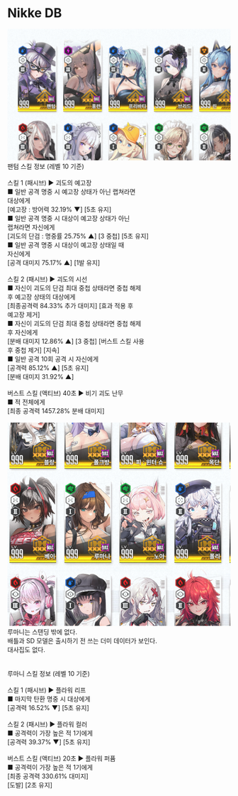 # Nikke DB
![팬텀](./image/phantom.png)
팬텀 스킬 정보 (레벨 10 기준)<br>
<br>
스킬 1 (패시브) ▶ 괴도의 예고장<br>
■ 일반 공격 명중 시 예고장 상태가 아닌 랩쳐라면<br>
대상에게<br>
[예고장 : 방어력 32.19% ▼] [5초 유지]<br>
■ 일반 공격 명중 시 대상이 예고장 상태가 아닌<br>
랩쳐라면 자신에게<br>
[괴도의 단검 : 명중률 25.75% ▲] [3 중첩] [5초 유지]<br>
■ 일반 공격 명중 시 대상이 예고장 상태일 때<br>
자신에게<br>
[공격 대미지 75.17% ▲] [1발 유지]<br>
<br>
스킬 2 (패시브) ▶ 괴도의 시선<br>
■ 자신이 괴도의 단검 최대 중첩 상태라면 중첩 해제<br>
후 예고장 상태의 대상에게<br>
[<span title="[분배 대미지에 대해]\n정해진 대미지량을 적 수 만큼 나눠서 입히는 효과 입니다.">최종</span>공격력 84.33% 추가 대미지] [효과 적용 후<br>
예고장 제거]<br>
■ 자신이 괴도의 단검 최대 중첩 상태라면 중첩 해제<br>
후 자신에게<br>
[분배 대미지<group> 12.86% ▲] [3 중첩] [버스트 스킬 사용<br>
후 중첩 제거] [지속]<br>
■ 일반 공격 10회 공격 시 자신에게<br>
[공격력 85.12% ▲] [5초 유지]<br>
[분배 대미지<group> 31.92% ▲]<br>
<br>
버스트 스킬 (액티브) 40초 ▶ 비기 괴도 난무<br>
■ 적 전체에게<br>
[최종<group> 공격력 1457.28% 분배 대미지<group>]<br>
<br>
![루마니](./image/rumani.png)
루마니는 스탠딩 밖에 없다.<br>
배틀과 SD 모델은 출시하기 전 쓰는 더미 데이터가 보인다.<br>
대사집도 없다.<br>
<br>
<br>
루마니 스킬 정보 (레벨 10 기준)<br>
<br>
스킬 1 (패시브) ▶ 플라워 리프<br>
■ 마지막 탄환 명중 시 대상에게<br>
[공격력 16.52% ▼] [5초 유지]<br>
<br>
스킬 2 (패시브) ▶ 플라워 컬러<br>
■ 공격력이 가장 높은 적 1기에게<br>
[공격력 39.37% ▼] [5초 유지]<br>
<br>
버스트 스킬 (액티브) 20초 ▶ 플라워 퍼퓸<br>
■ 공격력이 가장 높은 적 1기에게<br>
[최종<group> 공격력 330.61% 대미지]<br>
[도발] [2초 유지]

<!--Nikke DB는 게임 "승리의 여신: 니케"와 관련된 다양한 정보를 제공합니다. 이 데이터베이스는 플레이어가 니케, 스킬, 스토리 대사, 아이템 정보 등을 모아 놓은 것입니다. -->